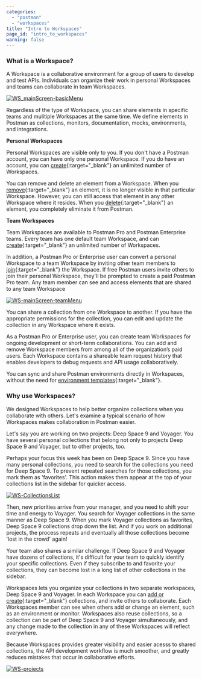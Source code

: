 ```yaml
---
categories:
  - "postman"
  - "workspaces"
title: "Intro to Workspaces"
page_id: "intro_to_workspaces"
warning: false
---
```



### What is a Workspace?

A Workspace is a collaborative environment for a group of users to develop and test APIs. Individuals can organize their work in personal Workspaces and teams can collaborate in team Workspaces. 

[![WS_mainScreen-basicMenu](https://s3.amazonaws.com/postman-static-getpostman-com/postman-docs/WS-mainScreen-basicMenu.png)](https://s3.amazonaws.com/postman-static-getpostman-com/postman-docs/WS-mainScreen-basicMenu.png)

Regardless of the type of Workspace, you can share elements in specific teams and mulitiple Workspaces at the same time. We define elements in Postman as collections, monitors, documentation, mocks, environments, and integrations.

**Personal Workspaces**

Personal Workspaces are visible only to you. If you don't have a Postman account, you can have only one personal Workspace. If you do have an account, you can [create](/docs/postman/workspaces/creating_workspaces){:target="_blank"} an unlimited number of Workspaces.

You can remove and delete an element from a Workspace. When you [remove](/docs/postman/workspaces/using_workspaces){:target="_blank"} an element, it is no longer visible in that particular Workspace. However, you can still access that element in any other Workspace where it resides. When you [delete](/docs/postman/workspaces/using_workspaces){:target="_blank"} an element, you completely eliminate it from Postman. 


**Team Workspaces**

Team Workspaces are available to Postman Pro and Postman Enterprise teams. Every team has one default team Workspace, and can [create](/docs/postman/workspaces/creating_workspaces){:target="_blank"} an unlimited number of Workspaces.

In addition, a Postman Pro or Enterprise user can convert a personal Workspace to a team Workspace by inviting other team members to [join](/docs/postman/workspaces/using_workspaces){:target="_blank"} the Workspace. If free Postman users invite others to join their personal Workspace, they'll be prompted to create a paid Postman Pro team. Any team member can see and access elements that are shared to any team Workspace

[![WS-mainScreen-teamMenu](https://s3.amazonaws.com/postman-static-getpostman-com/postman-docs/WS-mainScreen-teamenu.png)](https://s3.amazonaws.com/postman-static-getpostman-com/postman-docs/WS-mainScreen-teamenu.png)

You can share a collection from one Workspace to another. If you have the appropriate permissions for the collection, you can edit and update the collection in any Workspace where it exists.

As a Postman Pro or Enterprise user, you can create team Workspaces for ongoing development or short-term collaborations. You can add and remove Workspace members from among all of the organization’s paid users. Each Workspace contains a shareable team request history that enables developers to debug requests and API usage collaboratively.

You can sync and share Postman environments directly in Workspaces, without the need for [environment templates](/docs/postman/api_documentation/environments_and_environment_templates){:target="_blank"}.

### Why use Workspaces?

We designed Workspaces to help better organize collections when you collaborate with others. Let's examine a typical scenario of how Workspaces makes collaboration in Postman easier.

Let's say you are working on two projects: Deep Space 9 and Voyager. You have several personal collections that belong not only to projects Deep Space 9 and Voyager, but to other projects, too. 

Perhaps your focus this week has been on Deep Space 9. Since you have many personal collections, you need to search for the collections you need for Deep Space 9. To prevent repeated searches for those collections, you mark them as 'favorites'. This action makes them appear at the top of your collections list in the sidebar for quicker access.

[![WS-CollectionsList](https://s3.amazonaws.com/postman-static-getpostman-com/postman-docs/WS-listCollections-main2.png)](hhttps://s3.amazonaws.com/postman-static-getpostman-com/postman-docs/WS-listCollections-main2.png)

Then, new priorities arrive from your manager, and you need to shift your time and energy to Voyager. You search for Voyager collections in the same manner as Deep Space 9. When you mark Voyager collections as favorites, Deep Space 9 collections drop down the list. And if you work on additional projects, the process repeats and eventually all those collections become 'lost in the crowd' again!

Your team also shares a similar challenge. If Deep Space 9 and Voyager have dozens of collections, it's difficult for your team to quickly identify your specific collections. Even if they subscribe to and favorite your collections, they can become lost in a long list of other collections in the sidebar.

Workspaces lets you organize your collections in two separate workspaces, Deep Space 9 and Voyager. In each Workspace you can [add or create](/docs/postman/workspaces/creating_workspaces){:target="_blank"} collections, and invite others to collaborate. Each Workspaces member can see when others add or change an element, such as an environment or monitor. Workspaces also reuse collections, so a collection can be part of Deep Space 9 and Voyager simultaneously, and any change made to the collection in any of these Workspaces will reflect everywhere.

Because Workspaces provides greater visibility and easier acesss to shared collections, the API development workflow is much smoother, and greatly reduces mistakes that occur in collaborative efforts. 

[![WS-projects](https://s3.amazonaws.com/postman-static-getpostman-com/postman-docs/WS-exampleTeamA_B.png)](https://s3.amazonaws.com/postman-static-getpostman-com/postman-docs/WS-exampleTeamA_B.png)


















 

